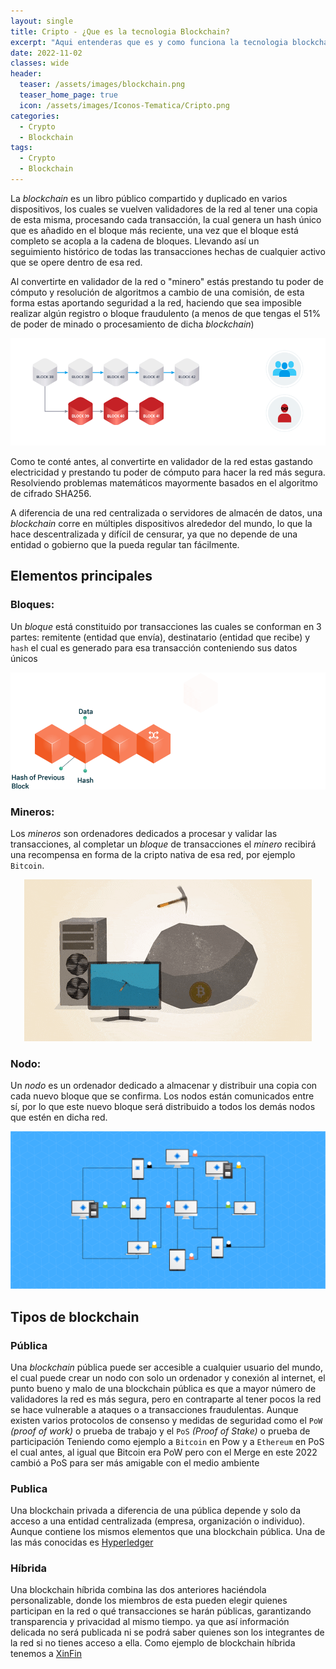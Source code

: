 ```yaml
---
layout: single
title: Cripto - ¿Que es la tecnologia Blockchain?
excerpt: "Aqui entenderas que es y como funciona la tecnologia blockchain, sus tipos y de que esta conformada [Bloques, Mineros y Nodos]"
date: 2022-11-02
classes: wide
header:
  teaser: /assets/images/blockchain.png
  teaser_home_page: true
  icon: /assets/images/Iconos-Tematica/Cripto.png
categories:
  - Crypto
  - Blockchain
tags:  
  - Crypto
  - Blockchain
---
```


La *blockchain* es un libro público compartido y duplicado en varios dispositivos, los cuales
se vuelven validadores de la red al tener una copia de esta misma, procesando cada 
transacción, la cual genera un hash único que es añadido en el bloque más reciente, una
vez que el bloque está completo se acopla a la cadena de bloques. Llevando así un  
seguimiento histórico de todas las transacciones hechas de cualquier activo que se opere dentro de esa red.

Al convertirte en validador de la red o "minero" estás prestando tu poder de cómputo y 
resolución de algoritmos a cambio de una comisión, de esta forma estas aportando 
seguridad a la red, haciendo que sea imposible realizar algún registro o bloque fraudulento
(a menos de que tengas el 51% de poder de minado o procesamiento de dicha *blockchain*)
<p align="center">
<img src="/assets/images/Tecnologia-Blockchain/FakeTransac.gif">
</p>
Como te conté antes, al convertirte en validador de la red estas gastando electricidad y 
prestando tu poder de cómputo para hacer la red más segura. Resolviendo problemas matemáticos
mayormente basados en el algoritmo de cifrado SHA256.

A diferencia de una red centralizada o servidores de almacén de datos, una *blockchain* 
corre en múltiples dispositivos alrededor del mundo, lo que la hace descentralizada y difícil
de censurar, ya que no depende de una entidad o gobierno que la pueda regular tan fácilmente.

## Elementos principales

### Bloques:
Un *bloque* está constituido por transacciones las cuales se conforman en 3 partes:
remitente (entidad que envía), destinatario (entidad que recibe) y `hash` el cual es generado
para esa transacción conteniendo sus datos únicos
<p align="center">
<img src="/assets/images/Tecnologia-Blockchain/bloques.gif">
</p>

### Mineros:
Los *mineros* son ordenadores dedicados a procesar y validar las transacciones, al 
completar un *bloque* de transacciones el *minero* recibirá una recompensa en forma de la 
cripto nativa de esa red, por ejemplo `Bitcoin`.
<p align="center">
<img src="/assets/images/Tecnologia-Blockchain/miner.gif">
</p>

### Nodo:
Un *nodo* es un ordenador dedicado a almacenar y distribuir una copia con cada nuevo 
bloque que se confirma. Los nodos están comunicados entre sí, por lo que este nuevo
bloque será distribuido a todos los demás nodos que estén en dicha red.
<p align="left">
<img src="/assets/images/Tecnologia-Blockchain/PoW.gif">
</p>

## Tipos de blockchain

### Pública 
Una *blockchain* pública puede ser accesible a cualquier usuario del mundo, el cual puede 
crear un nodo con solo un ordenador y conexión al internet, el punto bueno y malo de una
blockchain pública es que a mayor número de validadores la red es más segura, pero en 
contraparte al tener pocos la red se hace vulnerable a ataques o a transacciones fraudulentas.
Aunque existen varios protocolos de consenso y medidas de seguridad como
el `PoW` *(proof of work)* o prueba de trabajo y el `PoS` *(Proof of Stake)* o prueba de participación
Teniendo como ejemplo  a `Bitcoin` en Pow y a `Ethereum` en PoS el cual antes, al igual que Bitcoin 
era PoW pero con el Merge en este 2022 cambió a PoS para ser más amigable con el medio ambiente

### Publica 
Una blockchain privada a diferencia de una pública depende y solo da acceso a una entidad centralizada 
(empresa, organización o individuo). Aunque contiene los mismos elementos que una blockchain pública.
Una de las más conocidas es [Hyperledger](https://www.hyperledger.org/)

### Híbrida
Una blockchain híbrida combina las dos anteriores haciéndola personalizable, donde los miembros de esta 
pueden elegir quienes participan en la red o qué transacciones se harán públicas, garantizando transparencia 
y privacidad al mismo tiempo. ya que así información delicada no será publicada ni se podrá saber quienes 
son los integrantes de la red si no tienes acceso a ella. Como ejemplo de blockchain híbrida tenemos a [XinFin](https://xinfin.org/) 

